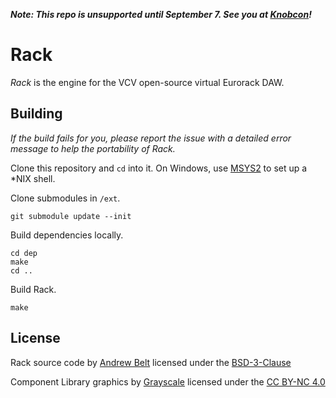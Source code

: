 ***Note: This repo is unsupported until September 7. See you at [Knobcon](https://knobcon.com/)!***

# Rack

*Rack* is the engine for the VCV open-source virtual Eurorack DAW.

## Building

*If the build fails for you, please report the issue with a detailed error message to help the portability of Rack.*

Clone this repository and `cd` into it.
On Windows, use [MSYS2](http://www.msys2.org/) to set up a \*NIX shell.

Clone submodules in `/ext`.

	git submodule update --init

Build dependencies locally.

	cd dep
	make
	cd ..

Build Rack.

	make

## License

Rack source code by [Andrew Belt](https://andrewbelt.name/) licensed under the [BSD-3-Clause](LICENSE.txt)

Component Library graphics by [Grayscale](http://grayscale.info/) licensed under the [CC BY-NC 4.0](https://creativecommons.org/licenses/by-nc/4.0/)
